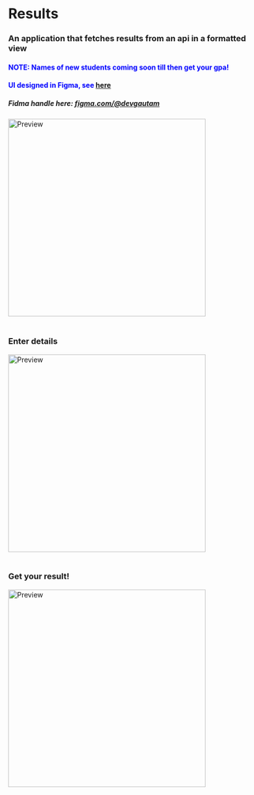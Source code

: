 # Results

<h3>An application that fetches results from an api in a formatted view</h3>
<h4 style="color:blue">NOTE: Names of new students coming soon till then get your gpa!</h4>

<h4 style="color:blue">UI designed in Figma, see <a href="https://www.figma.com/file/5O1A7Wa1DjYUurojFJFFMu/Results-app?node-id=0%3A1">here</a></h4>
<h5>Fidma handle here: <e><a href="https://www.figma.com/@devgautam">figma.com/@devgautam</a></e></h5>

<img src="https://raw.github.com/DevGautam2000/Results/master/assets/splash.svg"  alt="Preview" width=400><br><br>
<h3>Enter details</h3>
<img src="https://raw.github.com/DevGautam2000/Results/master/assets/form.svg"  alt="Preview" width=400><br><br>
<h3>Get your result!</h3>
<img src="https://raw.github.com/DevGautam2000/Results/master/assets/result.svg"  alt="Preview" width=400><br><br>

